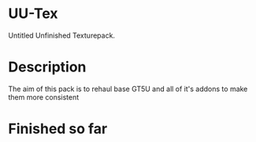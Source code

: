 # UU-Tex
Untitled Unfinished Texturepack.



# Description
The aim of this pack is to rehaul base GT5U and all of it's addons to make them more consistent


# Finished so far



